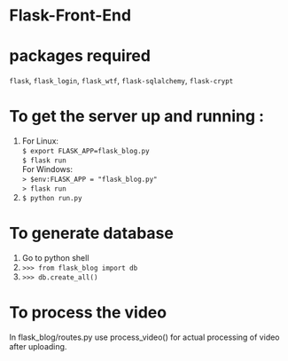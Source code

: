 # Flask-Front-End

# packages required
`flask`, `flask_login`, `flask_wtf`, `flask-sqlalchemy`, `flask-crypt`


# To get the server up and running :
1) For Linux:<br/>
   `$ export FLASK_APP=flask_blog.py`<br/>
   `$ flask run`<br/>
   For Windows:<br/>
   `> $env:FLASK_APP = "flask_blog.py"`<br/>
   `> flask run`<br/>
2) `$ python run.py`

# To generate database
1) Go to python shell
2) `>>> from flask_blog import db`
3) `>>> db.create_all()`

# To process the video
In flask_blog/routes.py use process_video() for actual processing of video after uploading.
